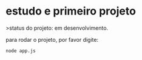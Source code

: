 <h1> estudo e primeiro projeto </h1>
>status do projeto: em desenvolvimento.

para rodar o projeto, por favor digite:
````
node app.js
````
